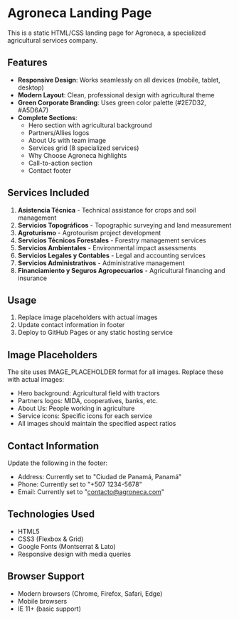 
# Agroneca Landing Page

This is a static HTML/CSS landing page for Agroneca, a specialized agricultural services company.

## Features

- **Responsive Design**: Works seamlessly on all devices (mobile, tablet, desktop)
- **Modern Layout**: Clean, professional design with agricultural theme
- **Green Corporate Branding**: Uses green color palette (#2E7D32, #A5D6A7)
- **Complete Sections**:
  - Hero section with agricultural background
  - Partners/Allies logos
  - About Us with team image
  - Services grid (8 specialized services)
  - Why Choose Agroneca highlights
  - Call-to-action section
  - Contact footer

## Services Included

1. **Asistencia Técnica** - Technical assistance for crops and soil management
2. **Servicios Topográficos** - Topographic surveying and land measurement
3. **Agroturismo** - Agrotourism project development
4. **Servicios Técnicos Forestales** - Forestry management services
5. **Servicios Ambientales** - Environmental impact assessments
6. **Servicios Legales y Contables** - Legal and accounting services
7. **Servicios Administrativos** - Administrative management
8. **Financiamiento y Seguros Agropecuarios** - Agricultural financing and insurance

## Usage

1. Replace image placeholders with actual images
2. Update contact information in footer
3. Deploy to GitHub Pages or any static hosting service

## Image Placeholders

The site uses IMAGE_PLACEHOLDER format for all images. Replace these with actual images:

- Hero background: Agricultural field with tractors
- Partners logos: MIDA, cooperatives, banks, etc.
- About Us: People working in agriculture
- Service icons: Specific icons for each service
- All images should maintain the specified aspect ratios

## Contact Information

Update the following in the footer:
- Address: Currently set to "Ciudad de Panamá, Panamá"
- Phone: Currently set to "+507 1234-5678"
- Email: Currently set to "contacto@agroneca.com"

## Technologies Used

- HTML5
- CSS3 (Flexbox & Grid)
- Google Fonts (Montserrat & Lato)
- Responsive design with media queries

## Browser Support

- Modern browsers (Chrome, Firefox, Safari, Edge)
- Mobile browsers
- IE 11+ (basic support)
